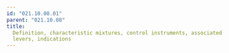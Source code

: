 ```yaml
---
id: "021.10.08.01"
parent: "021.10.08"
title:
  Definition, characteristic mixtures, control instruments, associated control
  levers, indications
---
```

